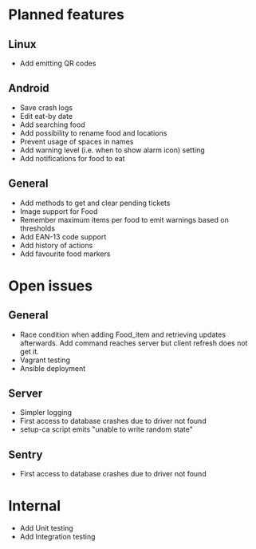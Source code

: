# Planned features

## Linux
* Add emitting QR codes 

## Android
* Save crash logs
* Edit eat-by date
* Add searching food
* Add possibility to rename food and locations
* Prevent usage of spaces in names
* Add warning level (i.e. when to show alarm icon) setting
* Add notifications for food to eat

## General
* Add methods to get and clear pending tickets
* Image support for Food
* Remember maximum items per food to emit warnings based on thresholds
* Add EAN-13 code support
* Add history of actions
* Add favourite food markers



# Open issues 

## General
* Race condition when adding Food_item and retrieving updates afterwards. 
  Add command reaches server but client refresh does not get it. 
* Vagrant testing
* Ansible deployment

## Server
* Simpler logging
* First access to database crashes due to driver not found
* setup-ca script emits "unable to write random state"

## Sentry
* First access to database crashes due to driver not found

# Internal
* Add Unit testing
* Add Integration testing
